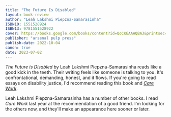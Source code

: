 ```yaml
---
title: "The Future Is Disabled"
layout: book-review
author: "Leah Lakshmi Piepzna-Samarasinha"
ISBN10: 1551528924
ISBN13: 9781551528922
cover: https://books.google.com/books/content?id=QoCKEAAAQBAJ&printsec=frontcover&img=1&zoom=1&edge=curl&source=gbs_api
publisher: "arsenal pulp press"
publish-date: 2022-10-04
canon: true
date: 2023-07-02
---
```


*The Future is Disabled* by Leah Lakshmi Piepzna-Samarasinha reads like a good kick in the teeth.
Their writing feels like someone is talking to you.
It's confrontational, demanding, honest, and it flows.
If you're going to read essays on disability justice, I'd recommend reading this book and *[Care Work](https://isbnsearch.org/isbn/9781551527383)*.

Leah Lakshmi Piepzna-Samarasinha has a number of other books.
I read *Care Work* last year at the recommendation of a good friend.
I'm looking for the others now, and they'll make an appearance here sooner or later.